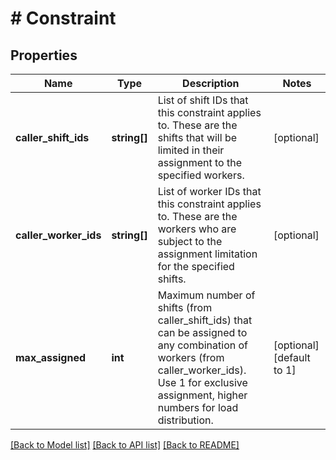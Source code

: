# # Constraint

## Properties

Name | Type | Description | Notes
------------ | ------------- | ------------- | -------------
**caller_shift_ids** | **string[]** | List of shift IDs that this constraint applies to. These are the shifts that will be limited in their assignment to the specified workers. | [optional]
**caller_worker_ids** | **string[]** | List of worker IDs that this constraint applies to. These are the workers who are subject to the assignment limitation for the specified shifts. | [optional]
**max_assigned** | **int** | Maximum number of shifts (from caller_shift_ids) that can be assigned to any combination of workers (from caller_worker_ids). Use 1 for exclusive assignment, higher numbers for load distribution. | [optional] [default to 1]

[[Back to Model list]](../../README.md#models) [[Back to API list]](../../README.md#endpoints) [[Back to README]](../../README.md)
